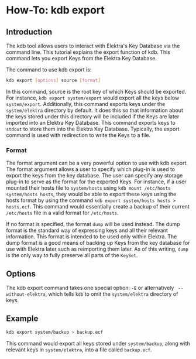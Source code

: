 # How-To: kdb export #

## Introduction ##

The kdb tool allows users to interact with Elektra's Key Database via the command line.
This tutorial explains the export function of kdb. This command lets you export Keys from
the Elektra Key Database.

The command to use kdb export is:

```sh
kdb export [options] source [format]
```

In this command, source is the root key of which Keys should be exported. For
instance, `kdb export system/export` would export all the keys below
`system/export`. Additionally, this command exports keys under the `system/elektra`
directory by default. It does this so that information about the keys stored under
this directory will be included if the Keys are later imported into an Elektra Key
Database. This command exports keys to `stdout` to store them into the Elektra
Key Database. Typically, the export command is used with redirection to write the
Keys to a file.

### Format ###

The format argument can be a very powerful option to use with kdb export.
The format argument allows a user to specify which plug-in is used to export the
keys from the key database. The user can specify any storage plug-in to serve as the
format for the exported Keys. For instance, if a user mounted their hosts file to `system/hosts`
using `kdb mount /etc/hosts system/hosts hosts`, they would be able to export these keys using
the hosts format by using the command `kdb export system/hosts hosts > hosts.ecf`.
This command would essentially create a backup of their current `/etc/hosts` file in a valid format
for `/etc/hosts`.

If no format is specified, the format `dump` will be used instead. The dump format is the standard way
of expressing keys and all their relevant information. This format is intended to be used only within Elektra.
The dump format is a good means of backing up Keys from the key database for use with Elektra later
such as reimporting them later.  As of this writing, `dump` is the only way to fully preserve all parts of the
`KeySet`.

## Options ##

The kdb export command takes one special option: `-E` or alternatively ` --without-elektra`, which tells `kdb` to omit the `system/elektra` directory of keys.

## Example ##

```sh
kdb export system/backup > backup.ecf
```

This command would export all keys stored under `system/backup`, along with relevant keys in `system/elektra`, into a file called `backup.ecf`.
